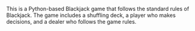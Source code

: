 This is a Python-based Blackjack game that follows the standard rules of Blackjack. The game includes a shuffling deck, a player who makes decisions, and a dealer who follows the game rules.